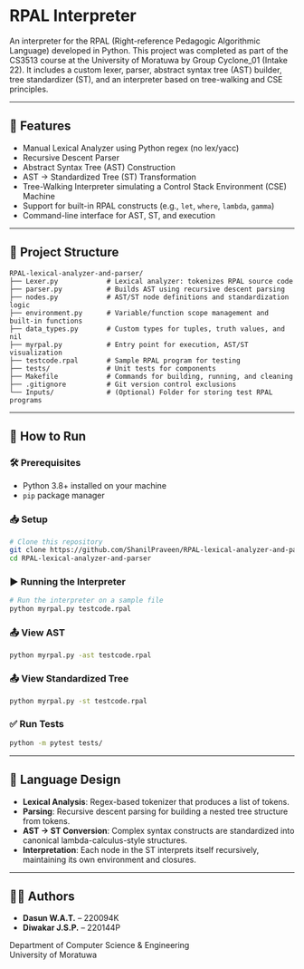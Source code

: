 # RPAL Interpreter

An interpreter for the RPAL (Right-reference Pedagogic Algorithmic Language) developed in Python. This project was completed as part of the CS3513 course at the University of Moratuwa by Group Cyclone_01 (Intake 22). It includes a custom lexer, parser, abstract syntax tree (AST) builder, tree standardizer (ST), and an interpreter based on tree-walking and CSE principles.

---

## 📌 Features

- Manual Lexical Analyzer using Python regex (no lex/yacc)
- Recursive Descent Parser
- Abstract Syntax Tree (AST) Construction
- AST → Standardized Tree (ST) Transformation
- Tree-Walking Interpreter simulating a Control Stack Environment (CSE) Machine
- Support for built-in RPAL constructs (e.g., `let`, `where`, `lambda`, `gamma`)
- Command-line interface for AST, ST, and execution

---

## 🧠 Project Structure

```
RPAL-lexical-analyzer-and-parser/
├── Lexer.py            # Lexical analyzer: tokenizes RPAL source code
├── parser.py           # Builds AST using recursive descent parsing
├── nodes.py            # AST/ST node definitions and standardization logic
├── environment.py      # Variable/function scope management and built-in functions
├── data_types.py       # Custom types for tuples, truth values, and nil
├── myrpal.py           # Entry point for execution, AST/ST visualization
├── testcode.rpal       # Sample RPAL program for testing
├── tests/              # Unit tests for components
├── Makefile            # Commands for building, running, and cleaning
├── .gitignore          # Git version control exclusions
└── Inputs/             # (Optional) Folder for storing test RPAL programs
```

---

## 🚀 How to Run

### 🛠 Prerequisites

- Python 3.8+ installed on your machine
- `pip` package manager

### 📥 Setup

```bash
# Clone this repository
git clone https://github.com/ShanilPraveen/RPAL-lexical-analyzer-and-parser.git
cd RPAL-lexical-analyzer-and-parser
```

### ▶️ Running the Interpreter

```bash
# Run the interpreter on a sample file
python myrpal.py testcode.rpal
```

### 📤 View AST

```bash
python myrpal.py -ast testcode.rpal
```

### 📤 View Standardized Tree

```bash
python myrpal.py -st testcode.rpal
```

### ✅ Run Tests

```bash
python -m pytest tests/
```

---

## 🧩 Language Design

- **Lexical Analysis**: Regex-based tokenizer that produces a list of tokens.
- **Parsing**: Recursive descent parsing for building a nested tree structure from tokens.
- **AST → ST Conversion**: Complex syntax constructs are standardized into canonical lambda-calculus-style structures.
- **Interpretation**: Each node in the ST interprets itself recursively, maintaining its own environment and closures.

---

## 🧑‍💻 Authors

- **Dasun W.A.T.** – 220094K  
- **Diwakar J.S.P.** – 220144P  

Department of Computer Science & Engineering  
University of Moratuwa

